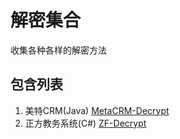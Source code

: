 # 解密集合
收集各种各样的解密方法
## 包含列表
1. 美特CRM(Java) [MetaCRM-Decrypt](https://github.com/Mr0x01/DecryptCollection/tree/master/MetaCRM-Decrypt "MetaCRM-Decrypt")
2. 正方教务系统(C#) [ZF-Decrypt](https://github.com/Mr0x01/DecryptCollection/tree/master/ZF-Decrypt "ZF-Decrypt")
